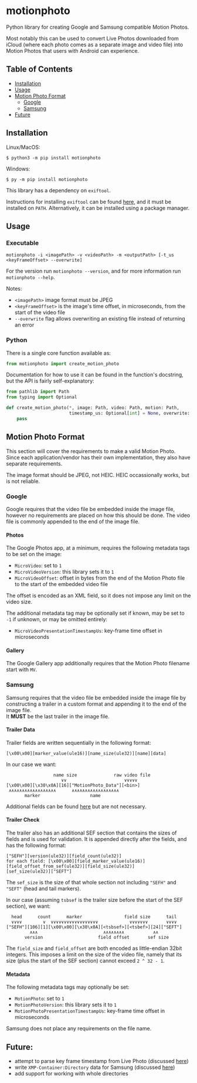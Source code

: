 # motionphoto
Python library for creating Google and Samsung compatible Motion Photos.

Most notably this can be used to convert Live Photos downloaded from iCloud 
(where each photo comes as a separate image and video file) into Motion Photos that users
with Android can experience.

## Table of Contents
<!--ts-->
* [Installation](#installation)
* [Usage](#usage)
* [Motion Photo Format](#motion-photo-format)
  * [Google](#google)
  * [Samsung](#samsung)
* [Future](#future)
<!--te-->

## Installation

Linux/MacOS:
```shell
$ python3 -m pip install motionphoto
```

Windows:
```shell
$ py -m pip install motionphoto
```

This library has a dependency on `exiftool`.

Instructions for installing `exiftool` can be found [here](https://exiftool.org/install.html), and it must be installed
on `PATH`. Alternatively, it can be installed using a package manager.

## Usage

### Executable

`motionphoto -i <imagePath> -v <videoPath> -m <outputPath> [-t_us <keyFrameOffset> --overwrite]`

For the version run `motionphoto --version`, and for more information run `motionphoto --help`.

Notes:
- `<imagePath>` image format must be JPEG
- `<keyFrameOffset>` is the image's time offset, in microseconds, from the start of the video file
- `--overwrite` flag allows overwriting an existing file instead of returning an error

### Python

There is a single core function available as:
```python
from motionphoto import create_motion_photo
```

Documentation for how to use it can be found in the function's docstring, but the API is fairly
self-explanatory:
```python
from pathlib import Path
from typing import Optional

def create_motion_photo(*, image: Path, video: Path, motion: Path,
                        timestamp_us: Optional[int] = None, overwrite: bool = False) -> None:
    pass
```

## Motion Photo Format
This section will cover the requirements to make a valid Motion Photo.  
Since each application/vendor has their own implementation, they also have separate requirements.

The image format should be JPEG, not HEIC. HEIC occassionally works, but is not reliable.

### Google
Google requires that the video file be embedded inside the image file, however no requirements are
placed on how this should be done. The video file is commonly appended to the end of the image file.

#### Photos
The Google Photos app, at a minimum, requires the following metadata tags to be set on the image:
- `MicroVideo`: set to `1`
- `MicroVideoVersion`: this library sets it to `1`
- `MicroVideoOffset`: offset in bytes from the end of the Motion Photo file to the start of the embedded video file

The offset is encoded as an XML field, so it does not impose any limit on the video size.

The additional metadata tag may be optionally set if known, may be set to `-1` if unknown, or may
be omitted entirely:
- `MicroVideoPresentationTimestampUs`: key-frame time offset in microseconds

#### Gallery
The Google Gallery app additionally requires that the Motion Photo filename start with `MV`.

### Samsung
Samsung requires that the video file be embedded inside the image file by constructing a trailer in a custom
format and appending it to the end of the image file.  
It **MUST** be the last trailer in the image file.

#### Trailer Data
Trailer fields are written sequentially in the following format:
```
[\x00\x00][marker_value(ule16)][name_size(ule32)][name][data]
```
In our case we want:
```
                  name size              raw video file
                     ∨∨                      ∨∨∨∨∨
[\x00\x00][\x30\x0A][16]["MotionPhoto_Data"][<bin>]
 ∧∧∧∧∧∧∧∧∧∧∧∧∧∧∧∧∧∧      ∧∧∧∧∧∧∧∧∧∧∧∧∧∧∧∧∧∧
       marker                   name
```
Additional fields can be found [here](https://github.com/exiftool/exiftool/blob/ecc573fc04ac6538802fd0a61a9c4ca53837ca1d/lib/Image/ExifTool/Samsung.pm#L945)
but are not necessary.

#### Trailer Check
The trailer also has an additional SEF section that contains the sizes of fields and is used for validation.
It is appended directly after the fields, and has the following format:  
```
["SEFH"][version(ule32)][field_count(ule32)]
for each field: [\x00\x00][field_marker_value(ule16)][field_offset_from_sef(ule32)][field_size(ule32)]
[sef_size(ule32)]["SEFT"]
```
The `sef_size` is the size of that whole section not including `"SEFH"` and `"SEFT"` (head and tail markers).

In our case (assuming `tsbsef` is the trailer size before the start of the SEF section), we want:
```
  head      count      marker                field size      tail
  ∨∨∨∨        ∨  ∨∨∨∨∨∨∨∨∨∨∨∨∨∨∨∨∨∨            ∨∨∨∨∨∨∨       ∨∨∨∨
["SEFH"][106][1][\x00\x00][\x30\x0A][<tsbsef>][<tsbef>][24]["SEFT"]
         ∧∧∧                         ∧∧∧∧∧∧∧∧           ∧∧
       version                     field offset       sef size
```

The `field_size` and `field_offset` are both encoded as little-endian 32bit integers. This imposes a limit on the size
of the video file, namely that its size (plus the start of the SEF section) cannot exceed `2 ^ 32 - 1`.

#### Metadata
The following metadata tags may optionally be set:
- `MotionPhoto`: set to `1`
- `MotionPhotoVersion`: this library sets it to `1`
- `MotionPhotoPresentationTimestampUs`: key-frame time offset in microseconds

Samsung does not place any requirements on the file name.

## Future:
- attempt to parse key frame timestamp from Live Photo (discussed [here]())
- write `XMP-Container:Directory` data for Samsung (discussed [here](https://github.com/exiftool/exiftool/issues/254))
- add support for working with whole directories

